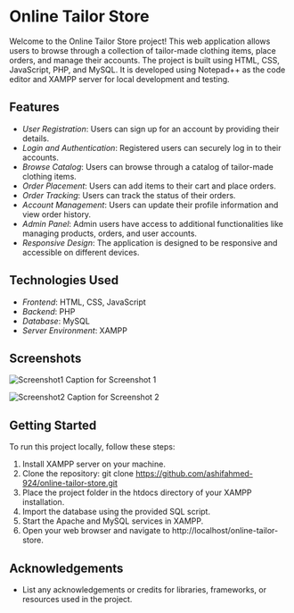 # Online Tailor Store

Welcome to the Online Tailor Store project! This web application allows users to browse through a collection of tailor-made clothing items, place orders, and manage their accounts. The project is built using HTML, CSS, JavaScript, PHP, and MySQL. It is developed using Notepad++ as the code editor and XAMPP server for local development and testing.

## Features

- *User Registration*: Users can sign up for an account by providing their details.
- *Login and Authentication*: Registered users can securely log in to their accounts.
- *Browse Catalog*: Users can browse through a catalog of tailor-made clothing items.
- *Order Placement*: Users can add items to their cart and place orders.
- *Order Tracking*: Users can track the status of their orders.
- *Account Management*: Users can update their profile information and view order history.
- *Admin Panel*: Admin users have access to additional functionalities like managing products, orders, and user accounts.
- *Responsive Design*: The application is designed to be responsive and accessible on different devices.

## Technologies Used

- *Frontend*: HTML, CSS, JavaScript
- *Backend*: PHP
- *Database*: MySQL
- *Server Environment*: XAMPP

## Screenshots

![Screenshot1](/images/screenshot1.png)
Caption for Screenshot 1

![Screenshot2](/images/screenshot2.png)
Caption for Screenshot 2

## Getting Started

To run this project locally, follow these steps:

1. Install XAMPP server on your machine.
2. Clone the repository: git clone https://github.com/ashifahmed-924/online-tailor-store.git
3. Place the project folder in the htdocs directory of your XAMPP installation.
4. Import the database using the provided SQL script.
5. Start the Apache and MySQL services in XAMPP.
6. Open your web browser and navigate to http://localhost/online-tailor-store.

## Acknowledgements

- List any acknowledgements or credits for libraries, frameworks, or resources used in the project.
